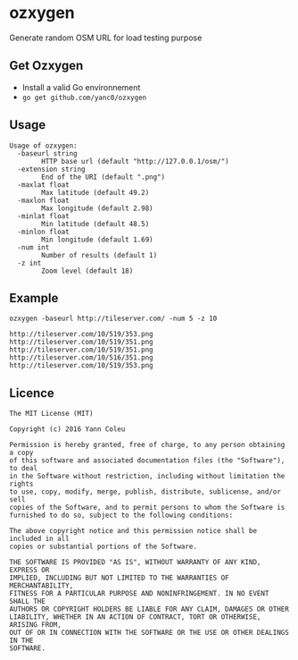 # ozxygen
Generate random OSM URL for load testing purpose

## Get Ozxygen

* Install a valid Go environnement
* `go get github.com/yanc0/ozxygen`

## Usage

    Usage of ozxygen:
      -baseurl string
        	HTTP base url (default "http://127.0.0.1/osm/")
      -extension string
        	End of the URI (default ".png")
      -maxlat float
        	Max latitude (default 49.2)
      -maxlon float
        	Max longitude (default 2.98)
      -minlat float
        	Min latitude (default 48.5)
      -minlon float
        	Min longitude (default 1.69)
      -num int
        	Number of results (default 1)
      -z int
        	Zoom level (default 18)

## Example

    ozxygen -baseurl http://tileserver.com/ -num 5 -z 10
    
    http://tileserver.com/10/519/353.png
    http://tileserver.com/10/519/351.png
    http://tileserver.com/10/519/351.png
    http://tileserver.com/10/516/351.png
    http://tileserver.com/10/519/353.png

## Licence

    The MIT License (MIT)
    
    Copyright (c) 2016 Yann Coleu
    
    Permission is hereby granted, free of charge, to any person obtaining a copy
    of this software and associated documentation files (the "Software"), to deal
    in the Software without restriction, including without limitation the rights
    to use, copy, modify, merge, publish, distribute, sublicense, and/or sell
    copies of the Software, and to permit persons to whom the Software is
    furnished to do so, subject to the following conditions:
    
    The above copyright notice and this permission notice shall be included in all
    copies or substantial portions of the Software.
    
    THE SOFTWARE IS PROVIDED "AS IS", WITHOUT WARRANTY OF ANY KIND, EXPRESS OR
    IMPLIED, INCLUDING BUT NOT LIMITED TO THE WARRANTIES OF MERCHANTABILITY,
    FITNESS FOR A PARTICULAR PURPOSE AND NONINFRINGEMENT. IN NO EVENT SHALL THE
    AUTHORS OR COPYRIGHT HOLDERS BE LIABLE FOR ANY CLAIM, DAMAGES OR OTHER
    LIABILITY, WHETHER IN AN ACTION OF CONTRACT, TORT OR OTHERWISE, ARISING FROM,
    OUT OF OR IN CONNECTION WITH THE SOFTWARE OR THE USE OR OTHER DEALINGS IN THE
    SOFTWARE.
